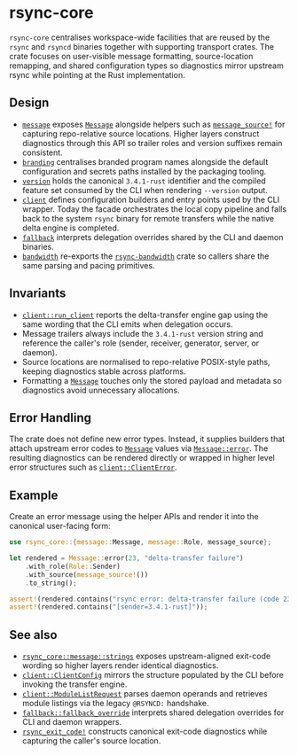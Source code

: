 # rsync-core

`rsync-core` centralises workspace-wide facilities that are reused by the
`rsync` and `rsyncd` binaries together with supporting transport crates. The
crate focuses on user-visible message formatting, source-location remapping, and
shared configuration types so diagnostics mirror upstream rsync while pointing
at the Rust implementation.

## Design

- [`message`](src/message.rs) exposes [`Message`](src/message/struct.Message.html)
  alongside helpers such as [`message_source!`](src/message/macro.message_source.html)
  for capturing repo-relative source locations. Higher layers construct
  diagnostics through this API so trailer roles and version suffixes remain
  consistent.
- [`branding`](src/branding.rs) centralises branded program names alongside the
  default configuration and secrets paths installed by the packaging tooling.
- [`version`](src/version.rs) holds the canonical `3.4.1-rust` identifier and the
  compiled feature set consumed by the CLI when rendering `--version` output.
- [`client`](src/client.rs) defines configuration builders and entry points used
  by the CLI wrapper. Today the facade orchestrates the local copy pipeline and
  falls back to the system `rsync` binary for remote transfers while the native
  delta engine is completed.
- [`fallback`](src/fallback.rs) interprets delegation overrides shared by the
  CLI and daemon binaries.
- [`bandwidth`](src/bandwidth.rs) re-exports the [`rsync-bandwidth`](../bandwidth/README.md)
  crate so callers share the same parsing and pacing primitives.

## Invariants

- [`client::run_client`](src/client.rs) reports the delta-transfer engine gap
  using the same wording that the CLI emits when delegation occurs.
- Message trailers always include the `3.4.1-rust` version string and reference
  the caller's role (sender, receiver, generator, server, or daemon).
- Source locations are normalised to repo-relative POSIX-style paths, keeping
  diagnostics stable across platforms.
- Formatting a [`Message`](src/message/struct.Message.html) touches only the
  stored payload and metadata so diagnostics avoid unnecessary allocations.

## Error Handling

The crate does not define new error types. Instead, it supplies builders that
attach upstream error codes to [`Message`](src/message/struct.Message.html)
values via [`Message::error`](src/message/struct.Message.html#method.error). The
resulting diagnostics can be rendered directly or wrapped in higher level error
structures such as [`client::ClientError`](src/client/struct.ClientError.html).

## Example

Create an error message using the helper APIs and render it into the canonical
user-facing form:

```rust
use rsync_core::{message::Message, message::Role, message_source};

let rendered = Message::error(23, "delta-transfer failure")
    .with_role(Role::Sender)
    .with_source(message_source!())
    .to_string();

assert!(rendered.contains("rsync error: delta-transfer failure (code 23)"));
assert!(rendered.contains("[sender=3.4.1-rust]"));
```

## See also

- [`rsync_core::message::strings`](src/message/strings.rs) exposes upstream-aligned
  exit-code wording so higher layers render identical diagnostics.
- [`client::ClientConfig`](src/client/struct.ClientConfig.html) mirrors the
  structure populated by the CLI before invoking the transfer engine.
- [`client::ModuleListRequest`](src/client/struct.ModuleListRequest.html) parses
  daemon operands and retrieves module listings via the legacy `@RSYNCD:`
  handshake.
- [`fallback::fallback_override`](src/fallback/fn.fallback_override.html)
  interprets shared delegation overrides for CLI and daemon wrappers.
- [`rsync_exit_code!`](src/message/macro.rsync_exit_code.html) constructs
  canonical exit-code diagnostics while capturing the caller's source location.

